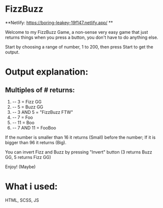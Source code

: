 # FizzBuzz

**Netlify: https://boring-leakey-19f147.netlify.app/ **

Welcome to my FizzBuzz Game, a non-sense very easy game that just returns things when you press a button, you don't have to do anything else.

Start by choosing a range of number, 1 to 200, then press Start to get the output.

# Output explanation:

## Multiples of # returns:

1. -- 3 = Fizz GG
2. -- 5 = Buzz GG
3. -- 3 AND 5 = "FizzBuzz FTW"
4. -- 7 = Foo
5. -- 11 = Boo
6. -- 7 AND 11 = FooBoo

If the number is smaller than 16 it returns (Small) before the number; 
If it is bigger than 96 it returns (Big).

You can invert Fizz and Buzz by pressing "Invert" button (3 returns Buzz GG, 5 returns Fizz GG)

Enjoy! (Maybe)

# What i used:

HTML, SCSS, JS
